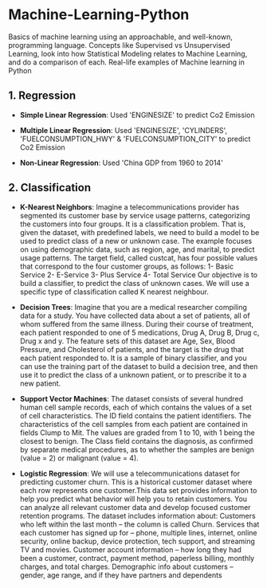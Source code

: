 # Machine-Learning-Python
Basics of machine learning using an approachable, and well-known, programming language. Concepts like Supervised vs Unsupervised Learning, look into how Statistical Modeling relates to Machine Learning, and do a comparison of each. Real-life examples of Machine learning in Python 

## 1. Regression
- **Simple Linear Regression**:  Used 'ENGINESIZE' to predict Co2 Emission

- **Multiple Linear Regression**:  Used 'ENGINESIZE', 'CYLINDERS', 'FUELCONSUMPTION_HWY' & 'FUELCONSUMPTION_CITY' to predict Co2 Emission

- **Non-Linear Regression**:  Used 'China GDP from 1960 to 2014'

## 2. Classification
- **K-Nearest Neighbors**: Imagine a telecommunications provider has segmented its customer base by service usage patterns, categorizing the customers into four groups. It is a classification problem. That is, given the dataset, with predefined labels, we need to build a model to be used to predict class of a new or unknown case. The example focuses on using demographic data, such as region, age, and marital, to predict usage patterns. The target field, called custcat, has four possible values that correspond to the four customer groups, as follows: 1- Basic Service 2- E-Service 3- Plus Service 4- Total Service Our objective is to build a classifier, to predict the class of unknown cases. We will use a specific type of classification called K nearest neighbour.

- **Decision Trees**: Imagine that you are a medical researcher compiling data for a study. You have collected data about a set of patients, all of whom suffered from the same illness. During their course of treatment, each patient responded to one of 5 medications, Drug A, Drug B, Drug c, Drug x and y. The feature sets of this dataset are Age, Sex, Blood Pressure, and Cholesterol of patients, and the target is the drug that each patient responded to. It is a sample of binary classifier, and you can use the training part of the dataset to build a decision tree, and then use it to predict the class of a unknown patient, or to prescribe it to a new patient.

- **Support Vector Machines**:  The dataset consists of several hundred human cell sample records, each of which contains the values of a set of cell characteristics. The ID field contains the patient identifiers. The characteristics of the cell samples from each patient are contained in fields Clump to Mit. The values are graded from 1 to 10, with 1 being the closest to benign. The Class field contains the diagnosis, as confirmed by separate medical procedures, as to whether the samples are benign (value = 2) or malignant (value = 4).

- **Logistic Regression**: We will use a telecommunications dataset for predicting customer churn. This is a historical customer dataset where each row represents one customer.This data set provides information to help you predict what behavior will help you to retain customers. You can analyze all relevant customer data and develop focused customer retention programs. The dataset includes information about: Customers who left within the last month – the column is called Churn. Services that each customer has signed up for – phone, multiple lines, internet, online security, online backup, device protection, tech support, and streaming TV and movies. Customer account information – how long they had been a customer, contract, payment method, paperless billing, monthly charges, and total charges. Demographic info about customers – gender, age range, and if they have partners and dependents
